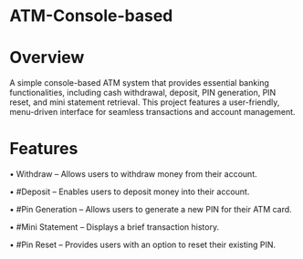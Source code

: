 # ATM-Console-based
# Overview
A simple console-based ATM system that provides essential banking functionalities, including cash withdrawal, deposit, PIN generation, PIN reset, and mini statement retrieval. This project features a user-friendly, menu-driven interface for seamless transactions and account management.
# Features
•  Withdraw – Allows users to withdraw money from their account.

•  #Deposit – Enables users to deposit money into their account.

•  #Pin Generation – Allows users to generate a new PIN for their ATM card.

•  #Mini Statement – Displays a brief transaction history.

•  #Pin Reset – Provides users with an option to reset their existing PIN.





